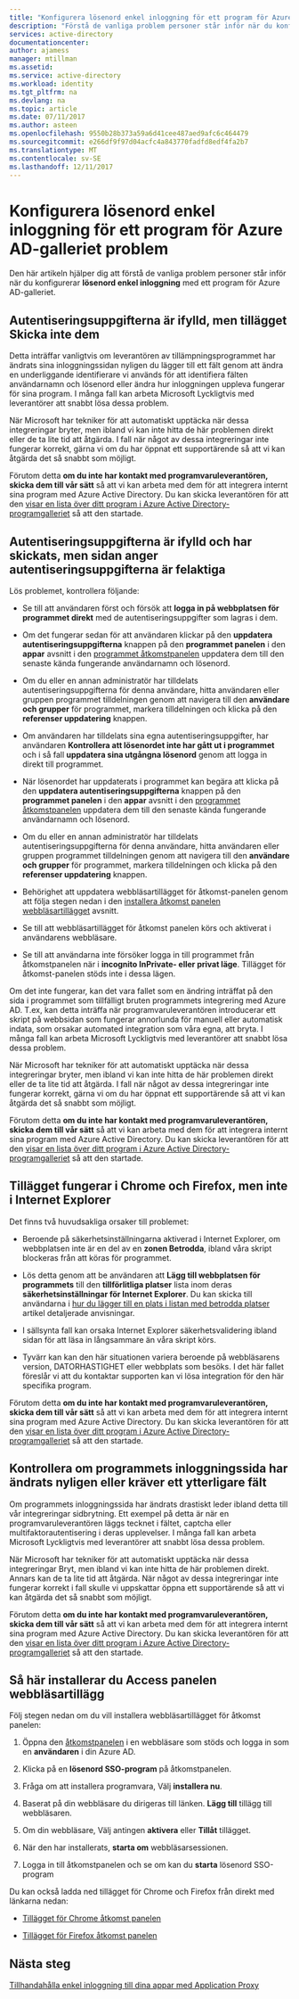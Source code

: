 ```yaml
---
title: "Konfigurera lösenord enkel inloggning för ett program för Azure AD-galleriet problemet | Microsoft Docs"
description: "Förstå de vanliga problem personer står inför när du konfigurerar lösenord enkel inloggning för program som redan ingår i Azure AD Application Gallery"
services: active-directory
documentationcenter: 
author: ajamess
manager: mtillman
ms.assetid: 
ms.service: active-directory
ms.workload: identity
ms.tgt_pltfrm: na
ms.devlang: na
ms.topic: article
ms.date: 07/11/2017
ms.author: asteen
ms.openlocfilehash: 9550b28b373a59a6d41cee487aed9afc6c464479
ms.sourcegitcommit: e266df9f97d04acfc4a843770fadfd8edf4fa2b7
ms.translationtype: MT
ms.contentlocale: sv-SE
ms.lasthandoff: 12/11/2017
---
```

# <a name="problem-configuring-password-single-sign-on-for-an-azure-ad-gallery-application"></a>Konfigurera lösenord enkel inloggning för ett program för Azure AD-galleriet problem

Den här artikeln hjälper dig att förstå de vanliga problem personer står inför när du konfigurerar **lösenord enkel inloggning** med ett program för Azure AD-galleriet.

## <a name="credentials-are-filled-in-but-the-extension-does-not-submit-them"></a>Autentiseringsuppgifterna är ifylld, men tillägget Skicka inte dem

Detta inträffar vanligtvis om leverantören av tillämpningsprogrammet har ändrats sina inloggningssidan nyligen du lägger till ett fält genom att ändra en underliggande identifierare vi används för att identifiera fälten användarnamn och lösenord eller ändra hur inloggningen uppleva fungerar för sina program. I många fall kan arbeta Microsoft Lyckligtvis med leverantörer att snabbt lösa dessa problem.

När Microsoft har tekniker för att automatiskt upptäcka när dessa integreringar bryter, men ibland vi kan inte hitta de här problemen direkt eller de ta lite tid att åtgärda. I fall när något av dessa integreringar inte fungerar korrekt, gärna vi om du har öppnat ett supportärende så att vi kan åtgärda det så snabbt som möjligt.

Förutom detta **om du inte har kontakt med programvaruleverantören,** **skicka dem till vår sätt** så att vi kan arbeta med dem för att integrera internt sina program med Azure Active Directory. Du kan skicka leverantören för att den [visar en lista över ditt program i Azure Active Directory-programgalleriet](https://docs.microsoft.com/azure/active-directory/develop/active-directory-app-gallery-listing) så att den startade.

## <a name="credentials-are-filled-in-and-submitted-but-the-page-indicates-the-credentials-are-incorrect"></a>Autentiseringsuppgifterna är ifylld och har skickats, men sidan anger autentiseringsuppgifterna är felaktiga

Lös problemet, kontrollera följande:

-   Se till att användaren först och försök att **logga in på webbplatsen för programmet direkt** med de autentiseringsuppgifter som lagras i dem.

  * Om det fungerar sedan för att användaren klickar på den **uppdatera autentiseringsuppgifterna** knappen på den **programmet panelen** i den **appar** avsnitt i den [programmet åtkomstpanelen](https://myapps.microsoft.com/) uppdatera dem till den senaste kända fungerande användarnamn och lösenord.

   * Om du eller en annan administratör har tilldelats autentiseringsuppgifterna för denna användare, hitta användaren eller gruppen programmet tilldelningen genom att navigera till den **användare och grupper** för programmet, markera tilldelningen och klicka på den **referenser uppdatering** knappen.

-   Om användaren har tilldelats sina egna autentiseringsuppgifter, har användaren **Kontrollera att lösenordet inte har gått ut i programmet** och i så fall **uppdatera sina utgångna lösenord** genom att logga in direkt till programmet.

   * När lösenordet har uppdaterats i programmet kan begära att klicka på den **uppdatera autentiseringsuppgifterna** knappen på den **programmet panelen** i den **appar** avsnitt i den [programmet åtkomstpanelen](https://myapps.microsoft.com/) uppdatera dem till den senaste kända fungerande användarnamn och lösenord.

   * Om du eller en annan administratör har tilldelats autentiseringsuppgifterna för denna användare, hitta användaren eller gruppen programmet tilldelningen genom att navigera till den **användare och grupper** för programmet, markera tilldelningen och klicka på den **referenser uppdatering** knappen.

-   Behörighet att uppdatera webbläsartillägget för åtkomst-panelen genom att följa stegen nedan i den [installera åtkomst panelen webbläsartillägget](#how-to-install-the-access-panel-browser-extension) avsnitt.

-   Se till att webbläsartillägget för åtkomst panelen körs och aktiverat i användarens webbläsare.

-   Se till att användarna inte försöker logga in till programmet från åtkomstpanelen när i **incognito InPrivate- eller privat läge**. Tillägget för åtkomst-panelen stöds inte i dessa lägen.

Om det inte fungerar, kan det vara fallet som en ändring inträffat på den sida i programmet som tillfälligt bruten programmets integrering med Azure AD. T.ex, kan detta inträffa när programvaruleverantören introducerar ett skript på webbsidan som fungerar annorlunda för manuell eller automatisk indata, som orsakar automated integration som våra egna, att bryta. I många fall kan arbeta Microsoft Lyckligtvis med leverantörer att snabbt lösa dessa problem.

När Microsoft har tekniker för att automatiskt upptäcka när dessa integreringar bryter, men ibland vi kan inte hitta de här problemen direkt eller de ta lite tid att åtgärda. I fall när något av dessa integreringar inte fungerar korrekt, gärna vi om du har öppnat ett supportärende så att vi kan åtgärda det så snabbt som möjligt.

Förutom detta **om du inte har kontakt med programvaruleverantören,** **skicka dem till vår sätt** så att vi kan arbeta med dem för att integrera internt sina program med Azure Active Directory. Du kan skicka leverantören för att den [visar en lista över ditt program i Azure Active Directory-programgalleriet](https://docs.microsoft.com/azure/active-directory/develop/active-directory-app-gallery-listing) så att den startade.

## <a name="the-extension-works-in-chrome-and-firefox-but-not-in-internet-explorer"></a>Tillägget fungerar i Chrome och Firefox, men inte i Internet Explorer

Det finns två huvudsakliga orsaker till problemet:

-   Beroende på säkerhetsinställningarna aktiverad i Internet Explorer, om webbplatsen inte är en del av en **zonen Betrodda**, ibland våra skript blockeras från att köras för programmet.

  *  Lös detta genom att be användaren att **Lägg till webbplatsen för programmets** till den **tillförlitliga platser** lista inom deras **säkerhetsinställningar för Internet Explorer**. Du kan skicka till användarna i [hur du lägger till en plats i listan med betrodda platser](https://answers.microsoft.com/en-us/ie/forum/ie9-windows_7/how-do-i-add-a-site-to-my-trusted-sites-list/98cc77c8-b364-e011-8dfc-68b599b31bf5) artikel detaljerade anvisningar.

-   I sällsynta fall kan orsaka Internet Explorer säkerhetsvalidering ibland sidan för att läsa in långsammare än våra skript körs.

   * Tyvärr kan kan den här situationen variera beroende på webbläsarens version, DATORHASTIGHET eller webbplats som besöks. I det här fallet föreslår vi att du kontaktar supporten kan vi lösa integration för den här specifika program.

Förutom detta **om du inte har kontakt med programvaruleverantören,** **skicka dem till vår sätt** så att vi kan arbeta med dem för att integrera internt sina program med Azure Active Directory. Du kan skicka leverantören för att den [visar en lista över ditt program i Azure Active Directory-programgalleriet](https://docs.microsoft.com/azure/active-directory/develop/active-directory-app-gallery-listing) så att den startade.

## <a name="check-if-the-applications-login-page-has-changed-recently-or-requires-an-additional-field"></a>Kontrollera om programmets inloggningssida har ändrats nyligen eller kräver ett ytterligare fält

Om programmets inloggningssida har ändrats drastiskt leder ibland detta till vår integreringar sidbrytning. Ett exempel på detta är när en programvaruleverantören läggs tecknet i fältet, captcha eller multifaktorautentisering i deras upplevelser. I många fall kan arbeta Microsoft Lyckligtvis med leverantörer att snabbt lösa dessa problem.

När Microsoft har tekniker för att automatiskt upptäcka när dessa integreringar Bryt, men ibland vi kan inte hitta de här problemen direkt. Annars kan de ta lite tid att åtgärda. När något av dessa integreringar inte fungerar korrekt i fall skulle vi uppskattar öppna ett supportärende så att vi kan åtgärda det så snabbt som möjligt.

Förutom detta **om du inte har kontakt med programvaruleverantören,** **skicka dem till vår sätt** så att vi kan arbeta med dem för att integrera internt sina program med Azure Active Directory. Du kan skicka leverantören för att den [visar en lista över ditt program i Azure Active Directory-programgalleriet](https://docs.microsoft.com/azure/active-directory/develop/active-directory-app-gallery-listing) så att den startade.

## <a name="how-to-install-the-access-panel-browser-extension"></a>Så här installerar du Access panelen webbläsartillägg

Följ stegen nedan om du vill installera webbläsartillägget för åtkomst panelen:

1.  Öppna den [åtkomstpanelen](https://myapps.microsoft.com) i en webbläsare som stöds och logga in som en **användaren** i din Azure AD.

2.  Klicka på en **lösenord SSO-program** på åtkomstpanelen.

3.  Fråga om att installera programvara, Välj **installera nu**.

4.  Baserat på din webbläsare du dirigeras till länken. **Lägg till** tillägg till webbläsaren.

5.  Om din webbläsare, Välj antingen **aktivera** eller **Tillåt** tillägget.

6.  När den har installerats, **starta om** webbläsarsessionen.

7.  Logga in till åtkomstpanelen och se om kan du **starta** lösenord SSO-program

Du kan också ladda ned tillägget för Chrome och Firefox från direkt med länkarna nedan:

-   [Tillägget för Chrome åtkomst panelen](https://chrome.google.com/webstore/detail/access-panel-extension/ggjhpefgjjfobnfoldnjipclpcfbgbhl)

-   [Tillägget för Firefox åtkomst panelen](https://addons.mozilla.org/firefox/addon/access-panel-extension/)

## <a name="next-steps"></a>Nästa steg
[Tillhandahålla enkel inloggning till dina appar med Application Proxy](active-directory-application-proxy-sso-using-kcd.md)

